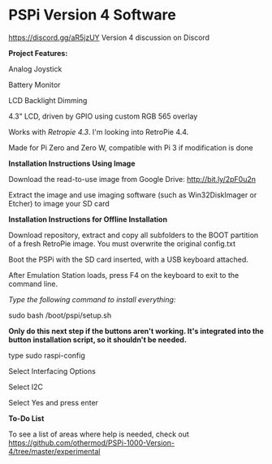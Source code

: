 # PSPi Version 4 Software

https://discord.gg/aR5jzUY Version 4 discussion on Discord

**Project Features:**

Analog Joystick

Battery Monitor

LCD Backlight Dimming

4.3" LCD, driven by GPIO using custom RGB 565 overlay

Works with *Retropie 4.3*. I'm looking into RetroPie 4.4.

Made for Pi Zero and Zero W, compatible with Pi 3 if modification is done

**Installation Instructions Using Image**

Download the read-to-use image from Google Drive: http://bit.ly/2pF0u2n

Extract the image and use imaging software (such as Win32DiskImager or Etcher) to image your SD card

**Installation Instructions for Offline Installation**

Download repository, extract and copy all subfolders to the BOOT partition of a fresh RetroPie image. You must overwrite the original config.txt

Boot the PSPi with the SD card inserted, with a USB keyboard attached.

After Emulation Station loads, press F4 on the keyboard to exit to the command line.

*Type the following command to install everything:*

sudo bash /boot/pspi/setup.sh

**Only do this next step if the buttons aren't working. It's integrated into the button installation script, so it shouldn't be needed.**

type sudo raspi-config

Select Interfacing Options

Select I2C

Select Yes and press enter

**To-Do List**

To see a list of areas where help is needed, check out https://github.com/othermod/PSPi-1000-Version-4/tree/master/experimental
